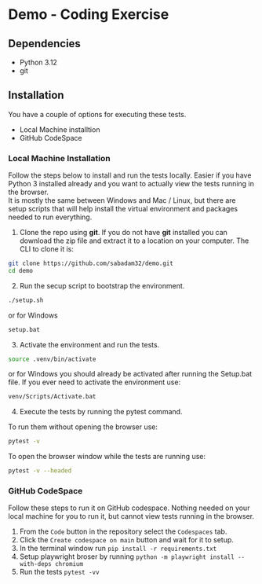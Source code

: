# Demo - Coding Exercise

## Dependencies
- Python 3.12
- git

## Installation
You have a couple of options for executing these tests.
- Local Machine installtion
- GitHub CodeSpace

### Local Machine Installation
Follow the steps below to install and run the tests locally.  Easier if you have Python 3 installed already and you want to actually view the tests running in the browser.  
It is mostly the same between Windows and Mac / Linux, but there are setup scripts that will help install the virtual environment and packages needed to run everything.

1. Clone the repo using **git**. If you do not have **git** installed you can download the zip file and extract it to a location on your computer.  The CLI to clone it is:
```bash
git clone https://github.com/sabadam32/demo.git
cd demo
```
2. Run the secup script to bootstrap the environment.
```bash
./setup.sh
```
or for Windows
```cmd
setup.bat
```
3. Activate the environment and run the tests.
```bash
source .venv/bin/activate
```
or for Windows you should already be activated after running the Setup.bat file.  If you ever need to activate the environment use:
```cmd
venv/Scripts/Activate.bat
```
4. Execute the tests by running the pytest command.  

To run them without opening the browser use:
```bash
pytest -v
```
To open the browser window while the tests are running use:
```bash
pytest -v --headed
```
### GitHub CodeSpace
Follow these steps to run it on GitHub codespace.  Nothing needed on your local machine for you to run it, but cannot view tests running in the browser.

1. From the `Code` button in the repository select the `Codespaces` tab.
2. Click the `Create codespace on main` button and wait for it to setup.
3. In the terminal window run `pip install -r requirements.txt`
4. Setup playwright broser by running `python -m playwright install --with-deps chromium`
5. Run the tests `pytest -vv`
